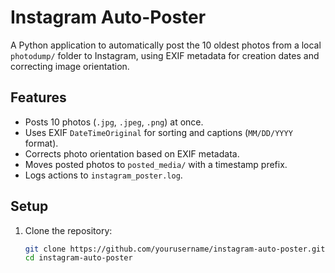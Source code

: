# Instagram Auto-Poster

A Python application to automatically post the 10 oldest photos from a local `photodump/` folder to Instagram, using EXIF metadata for creation dates and correcting image orientation.

## Features
- Posts 10 photos (`.jpg`, `.jpeg`, `.png`) at once.
- Uses EXIF `DateTimeOriginal` for sorting and captions (`MM/DD/YYYY` format).
- Corrects photo orientation based on EXIF metadata.
- Moves posted photos to `posted_media/` with a timestamp prefix.
- Logs actions to `instagram_poster.log`.

## Setup
1. Clone the repository:
   ```bash
   git clone https://github.com/yourusername/instagram-auto-poster.git
   cd instagram-auto-poster